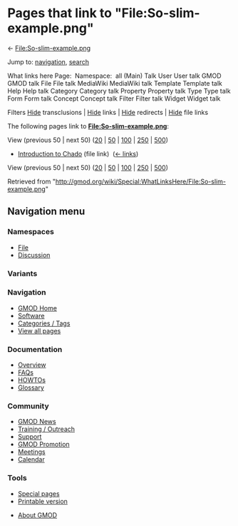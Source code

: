 <div id="mw-page-base" class="noprint">

</div>

<div id="mw-head-base" class="noprint">

</div>

<div id="content" class="mw-body" role="main">

<span id="top"></span>

<div id="mw-js-message" style="display:none;">

</div>



# <span dir="auto">Pages that link to "File:So-slim-example.png"</span>

<div id="bodyContent">

<div id="contentSub">

←
[File:So-slim-example.png](/wiki/File:So-slim-example.png "File:So-slim-example.png")

</div>

<div id="jump-to-nav" class="mw-jump">

Jump to: [navigation](#mw-navigation), [search](#p-search)

</div>

<div id="mw-content-text">

What links here Page:  Namespace:  all (Main) Talk User User talk GMOD
GMOD talk File File talk MediaWiki MediaWiki talk Template Template talk
Help Help talk Category Category talk Property Property talk Type Type
talk Form Form talk Concept Concept talk Filter Filter talk Widget
Widget talk

Filters
[Hide](/mediawiki/index.php?title=Special:WhatLinksHere/File:So-slim-example.png&hidetrans=1 "Special:WhatLinksHere/File:So-slim-example.png")
transclusions \|
[Hide](/mediawiki/index.php?title=Special:WhatLinksHere/File:So-slim-example.png&hidelinks=1 "Special:WhatLinksHere/File:So-slim-example.png")
links \|
[Hide](/mediawiki/index.php?title=Special:WhatLinksHere/File:So-slim-example.png&hideredirs=1 "Special:WhatLinksHere/File:So-slim-example.png")
redirects \|
[Hide](/mediawiki/index.php?title=Special:WhatLinksHere/File:So-slim-example.png&hideimages=1 "Special:WhatLinksHere/File:So-slim-example.png")
file links

The following pages link to
**[File:So-slim-example.png](/wiki/File:So-slim-example.png "File:So-slim-example.png")**:

View (previous 50 \| next 50)
([20](/mediawiki/index.php?title=Special:WhatLinksHere/File:So-slim-example.png&limit=20 "Special:WhatLinksHere/File:So-slim-example.png")
\|
[50](/mediawiki/index.php?title=Special:WhatLinksHere/File:So-slim-example.png&limit=50 "Special:WhatLinksHere/File:So-slim-example.png")
\|
[100](/mediawiki/index.php?title=Special:WhatLinksHere/File:So-slim-example.png&limit=100 "Special:WhatLinksHere/File:So-slim-example.png")
\|
[250](/mediawiki/index.php?title=Special:WhatLinksHere/File:So-slim-example.png&limit=250 "Special:WhatLinksHere/File:So-slim-example.png")
\|
[500](/mediawiki/index.php?title=Special:WhatLinksHere/File:So-slim-example.png&limit=500 "Special:WhatLinksHere/File:So-slim-example.png"))

- [Introduction to
  Chado](/wiki/Introduction_to_Chado "Introduction to Chado") (file
  link) ‎ <span class="mw-whatlinkshere-tools">([←
  links](/mediawiki/index.php?title=Special:WhatLinksHere&target=Introduction+to+Chado "Special:WhatLinksHere"))</span>

View (previous 50 \| next 50)
([20](/mediawiki/index.php?title=Special:WhatLinksHere/File:So-slim-example.png&limit=20 "Special:WhatLinksHere/File:So-slim-example.png")
\|
[50](/mediawiki/index.php?title=Special:WhatLinksHere/File:So-slim-example.png&limit=50 "Special:WhatLinksHere/File:So-slim-example.png")
\|
[100](/mediawiki/index.php?title=Special:WhatLinksHere/File:So-slim-example.png&limit=100 "Special:WhatLinksHere/File:So-slim-example.png")
\|
[250](/mediawiki/index.php?title=Special:WhatLinksHere/File:So-slim-example.png&limit=250 "Special:WhatLinksHere/File:So-slim-example.png")
\|
[500](/mediawiki/index.php?title=Special:WhatLinksHere/File:So-slim-example.png&limit=500 "Special:WhatLinksHere/File:So-slim-example.png"))

</div>

<div class="printfooter">

Retrieved from
"<http://gmod.org/wiki/Special:WhatLinksHere/File:So-slim-example.png>"

</div>

<div id="catlinks" class="catlinks catlinks-allhidden">

</div>

<div class="visualClear">

</div>

</div>

</div>

<div id="mw-navigation">

## Navigation menu

<div id="mw-head">



<div id="left-navigation">

<div id="p-namespaces" class="vectorTabs" role="navigation"
aria-labelledby="p-namespaces-label">

### Namespaces

- <span id="ca-nstab-image"><a href="/wiki/File:So-slim-example.png" accesskey="c"
  title="View the file page [c]">File</a></span>
- <span id="ca-talk"><a
  href="/mediawiki/index.php?title=File_talk:So-slim-example.png&amp;action=edit&amp;redlink=1"
  accesskey="t"
  title="Discussion about the content page [t]">Discussion</a></span>

</div>

<div id="p-variants" class="vectorMenu emptyPortlet" role="navigation"
aria-labelledby="p-variants-label">

### 

### Variants[](#)

<div class="menu">

</div>

</div>

</div>





</div>

</div>

</div>

<div id="mw-panel">

<div id="p-logo" role="banner">

<a href="/wiki/Main_Page"
style="background-image: url(http://gmod.org/images/GMOD-cogs.png);"
title="Visit the main page"></a>

</div>

<div id="p-Navigation" class="portal" role="navigation"
aria-labelledby="p-Navigation-label">

### Navigation

<div class="body">

- <span id="n-GMOD-Home">[GMOD Home](/wiki/Main_Page)</span>
- <span id="n-Software">[Software](/wiki/GMOD_Components)</span>
- <span id="n-Categories-.2F-Tags">[Categories /
  Tags](/wiki/Categories)</span>
- <span id="n-View-all-pages">[View all
  pages](/wiki/Special:AllPages)</span>

</div>

</div>

<div id="p-Documentation" class="portal" role="navigation"
aria-labelledby="p-Documentation-label">

### Documentation

<div class="body">

- <span id="n-Overview">[Overview](/wiki/Overview)</span>
- <span id="n-FAQs">[FAQs](/wiki/Category:FAQ)</span>
- <span id="n-HOWTOs">[HOWTOs](/wiki/Category:HOWTO)</span>
- <span id="n-Glossary">[Glossary](/wiki/Glossary)</span>

</div>

</div>

<div id="p-Community" class="portal" role="navigation"
aria-labelledby="p-Community-label">

### Community

<div class="body">

- <span id="n-GMOD-News">[GMOD News](/wiki/GMOD_News)</span>
- <span id="n-Training-.2F-Outreach">[Training /
  Outreach](/wiki/Training_and_Outreach)</span>
- <span id="n-Support">[Support](/wiki/Support)</span>
- <span id="n-GMOD-Promotion">[GMOD
  Promotion](/wiki/GMOD_Promotion)</span>
- <span id="n-Meetings">[Meetings](/wiki/Meetings)</span>
- <span id="n-Calendar">[Calendar](/wiki/Calendar)</span>

</div>

</div>

<div id="p-tb" class="portal" role="navigation"
aria-labelledby="p-tb-label">

### Tools

<div class="body">

- <span id="t-specialpages"><a href="/wiki/Special:SpecialPages" accesskey="q"
  title="A list of all special pages [q]">Special pages</a></span>
- <span id="t-print"><a
  href="/mediawiki/index.php?title=Special:WhatLinksHere/File:So-slim-example.png&amp;printable=yes"
  rel="alternate" accesskey="p"
  title="Printable version of this page [p]">Printable version</a></span>

</div>

</div>

</div>

</div>

<div id="footer" role="contentinfo">

- <span id="footer-places-about">[About
  GMOD](/wiki/GMOD:About "GMOD:About")</span>

<!-- -->






</div>
